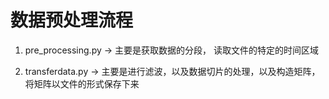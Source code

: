 # 数据预处理流程
1. pre_processing.py -> 主要是获取数据的分段， 读取文件的特定的时间区域

2. transferdata.py -> 主要是进行滤波，以及数据切片的处理，以及构造矩阵，将矩阵以文件的形式保存下来

